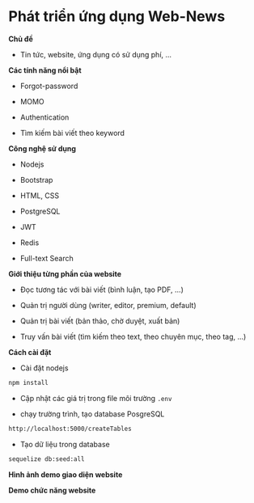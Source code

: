 # Phát triển ứng dụng Web-News

**Chủ đề**

-   Tin tức, website, ứng dụng có sử dụng phí, ...

**Các tính năng nổi bật**

-   Forgot-password

-   MOMO

-   Authentication

-   Tìm kiếm bài viết theo keyword

**Công nghệ sử dụng**

-   Nodejs

-   Bootstrap

-   HTML, CSS

-   PostgreSQL

-   JWT

-   Redis

-   Full-text Search

**Giới thiệu từng phần của website**

-   Đọc tương tác với bài viết (bình luận, tạo PDF, ...)

-   Quản trị người dùng (writer, editor, premium, default)

-   Quản trị bài viết (bản thảo, chờ duyệt, xuất bản)

-   Truy vấn bài viết (tìm kiếm theo text, theo chuyên mục, theo tag, ...)

**Cách cài đặt**

-   Cài đặt nodejs

```bash
npm install
```

-   Cập nhật các giá trị trong file môi trường `.env`

-   chạy trường trình, tạo database PosgreSQL

```bash
http://localhost:5000/createTables
```

-   Tạo dữ liệu trong database

```bash
sequelize db:seed:all
```

**Hình ảnh demo giao diện website**

**Demo chức năng website**
